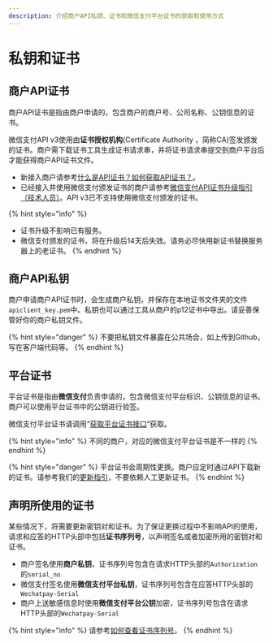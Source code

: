 ```yaml
---
description: 介绍商户API私钥、证书和微信支付平台证书的获取和使用方式
---
```


# 私钥和证书

## 商户API证书

商户API证书是指由商户申请的，包含商户的商户号、公司名称、公钥信息的证书。

微信支付API v3使用由**证书授权机构**\(Certificate Authority ，简称CA\)签发颁发的证书。商户需下载证书工具生成证书请求串，并将证书请求串提交到商户平台后才能获得商户API证书文件。

* 新接入商户请参考[什么是API证书？如何获取API证书？](http://kf.qq.com/faq/161222NneAJf161222U7fARv.html)。
* 已经接入并使用微信支付颁发证书的商户请参考[微信支付API证书升级指引（技术人员）](http://kf.qq.com/faq/180824JvUZ3i180824YvMNJj.html)。API v3已不支持使用微信支付颁发的证书。

{% hint style="info" %}
* 证书升级不影响已有服务。
* 微信支付颁发的证书，将在升级后14天后失效。请务必尽快用新证书替换服务器上的老证书。
{% endhint %}

## 商户API私钥

商户申请商户API证书时，会生成商户私钥，并保存在本地证书文件夹的文件`apiclient_key.pem`中。私钥也可以通过工具从商户的p12证书中导出。请妥善保管好你的商户私钥文件。

{% hint style="danger" %}
不要把私钥文件暴露在公共场合，如上传到Github，写在客户端代码等。
{% endhint %}

## 平台证书

平台证书是指由**微信支付**负责申请的，包含微信支付平台标识、公钥信息的证书。商户可以使用平台证书中的公钥进行验签。

微信支付平台证书请调用“[获取平台证书接口](../jie-kou-wen-dang/ping-tai-zheng-shu.md#huo-qu-ping-tai-zheng-shu-lie-biao)“获取。

{% hint style="info" %}
不同的商户，对应的微信支付平台证书是不一样的
{% endhint %}

{% hint style="danger" %}
平台证书会周期性更换。商户应定时通过API下载新的证书。请参考我们的[更新指引](../qian-ming-zhi-nan-1/wei-xin-zhi-fu-ping-tai-zheng-shu-geng-xin-zhi-yin.md)，不要依赖人工更新证书。
{% endhint %}

## 声明所使用的证书

某些情况下，将需要更新密钥对和证书。为了保证更换过程中不影响API的使用，请求和应答的HTTP头部中包括**证书序列号**，以声明签名或者加密所用的密钥对和证书。

* 商户签名使用**商户私钥**，证书序列号包含在请求HTTP头部的`Authorization`的`serial_no`
* 微信支付签名使用**微信支付平台私钥**，证书序列号包含在应答HTTP头部的`Wechatpay-Serial`
* 商户上送敏感信息时使用**微信支付平台公钥**加密，证书序列号包含在请求HTTP头部的`Wechatpay-Serial`

{% hint style="info" %}
请参考[如何查看证书序列号](../chang-jian-wen-ti/zheng-shu-xiang-guan.md#ru-he-cha-kan-zheng-shu-xu-lie-hao)。
{% endhint %}

